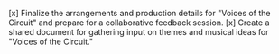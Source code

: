[x] Finalize the arrangements and production details for "Voices of the Circuit" and prepare for a collaborative feedback session.
[x] Create a shared document for gathering input on themes and musical ideas for "Voices of the Circuit."